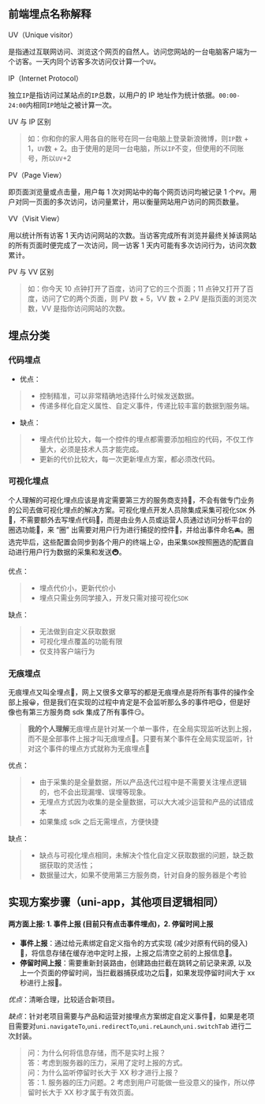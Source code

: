 
前端埋点名称解释
----

UV（Unique visitor）

是指通过互联网访问、浏览这个网页的自然人。访问您网站的一台电脑客户端为一个访客。一天内同个访客多次访问仅计算一个`UV`。

IP（Internet Protocol）

独立`IP`是指访问过某站点的`IP`总数，以用户的 IP 地址作为统计依据。`00:00-24:00`内相同`IP`地址之被计算一次。

UV 与 IP 区别

> 如：你和你的家人用各自的账号在同一台电脑上登录新浪微博，则`IP`数 + 1，`UV`数 + 2。由于使用的是同一台电脑，所以`IP`不变，但使用的不同账号，所以`UV`+2

PV（Page View）

即页面浏览量或点击量，用户每 1 次对网站中的每个网页访问均被记录 1 个`PV`。用户对同一页面的多次访问，访问量累计，用以衡量网站用户访问的网页数量。

VV（Visit View）

用以统计所有访客 1 天内访问网站的次数。当访客完成所有浏览并最终关掉该网站的所有页面时便完成了一次访问，同一访客 1 天内可能有多次访问行为，访问次数累计。

PV 与 VV 区别

> 如：你今天 10 点钟打开了百度，访问了它的三个页面；11 点钟又打开了百度，访问了它的两个页面，则 PV 数 + 5，VV 数 + 2.PV 是指页面的浏览次数，VV 是指你访问网站的次数。

埋点分类
----

### 代码埋点

*   优点：

> *   控制精准，可以非常精确地选择什么时候发送数据。
> *   传递多样化自定义属性、自定义事件，传递比较丰富的数据到服务端。

*   缺点：

> *   埋点代价比较大，每一个控件的埋点都需要添加相应的代码，不仅工作量大，必须是技术人员才能完成。
> *   更新的代价比较大，每一次更新埋点方案，都必须改代码。

### 可视化埋点

个人理解的可视化埋点应该是肯定需要第三方的服务商支持🍜，不会有做专门业务的公司去做可视化埋点的解决方案。可视化埋点开发人员除集成采集可视化`SDK` 外👜，不需要额外去写埋点代码🍠，而是由业务人员或运营人员通过访问分析平台的圈选功能🤔，来 “圈” 出需要对用户行为进行捕捉的控件🎪，并给出事件命名🚘。圈选完毕后，这些配置会同步到各个用户的终端上😮，由采集`SDK`按照圈选的配置自动进行用户行为数据的采集和发送🚇。

优点：

> *   埋点代价小，更新代价小
> *   埋点只需业务同学接入，开发只需对接可视化`SDK`

缺点：

> *   无法做到自定义获取数据
> *   可视化埋点覆盖的功能有限
> *   仅支持客户端行为

### 无痕埋点

无痕埋点又叫全埋点🥪，网上又很多文章写的都是无痕埋点是将所有事件的操作全部上报😀，但是我们在实现的过程中肯定是不会监听那么多的事件吧😋，但是好像也有第三方服务商 sdk 集成了所有事件😏。

> **我的个人理解**无痕埋点是针对某一个单一事件，在全局实现监听达到上报，而不是全部事件上报才叫无痕埋点🥙。只要有某个事件在全局实现监听，针对这个事件的埋点方式就称为无痕埋点🌯

优点：

> *   由于采集的是全量数据，所以产品迭代过程中是不需要关注埋点逻辑的，也不会出现漏埋、误埋等现象。
> *   无埋点方式因为收集的是全量数据，可以大大减少运营和产品的试错成本
> *   如果集成 sdk 之后无需埋点，方便快捷

缺点：

> *   缺点与可视化埋点相同，未解决个性化自定义获取数据的问题，缺乏数据获取的灵活性；
> *   数据量过大，如果不使用第三方服务商，针对自身的服务器是个考验

实现方案步骤（uni-app，其他项目逻辑相同）
------------------------

#### 两方面上报: 1. 事件上报 (目前只有点击事件埋点)，2. 停留时间上报

*   **事件上报**：通过给元素绑定自定义指令的方式实现 (减少对原有代码的侵入)🍜，将信息存储在缓存池中定时上报，上报之后清空之前的上报信息🥠。
*   **停留时间上报**：需要重新封装路由，创建路由拦截在跳转之前记录来源, 以及上一个页面的停留时间，当拦截器捕获成功之后🌯，如果发现停留时间大于 xx 秒进行上报🥙。

_优点_：清晰合理，比较适合新项目。

_缺点_：针对老项目需要与产品和运营对接埋点方案绑定自定义事件🤪，如果是老项目需要对`uni.navigateTo`,`uni.redirectTo`,`uni.reLaunch`,`uni.switchTab` 进行二次封装。

> 问：为什么何将信息存储，而不是实时上报？  
> 答：考虑到服务器的压力，采用了定时上报的方式。  
> 问：为什么监听停留时长大于 XX 秒才进行上报？  
> 答：1. 服务器的压力问题。2 考虑到用户可能做一些没意义的操作，所以停留时长大于 XX 秒才属于有效页面。

